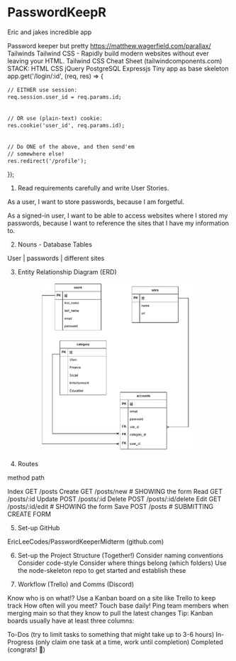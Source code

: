 # PasswordKeepR

Eric and jakes incredible app

Password keeper but pretty
https://matthew.wagerfield.com/parallax/
Tailwinds
Tailwind CSS - Rapidly build modern websites without ever leaving your HTML.
Tailwind CSS Cheat Sheet (tailwindcomponents.com)
STACK:
HTML
CSS
jQuery
PostgreSQL
Expressjs
Tiny app as base skeleton
app.get('/login/:id', (req, res) => {

    // EITHER use session:
    req.session.user_id = req.params.id;


    // OR use (plain-text) cookie:
    res.cookie('user_id', req.params.id);


    // Do ONE of the above, and then send'em
    // somewhere else!
    res.redirect('/profile');

});

1. Read requirements carefully and write User Stories.

As a user, I want to store passwords, because I am forgetful.

As a signed-in user, I want to be able to access websites where I stored my passwords, because I want to reference the sites that I have my information to.

2. Nouns - Database Tables

User | passwords | different sites

3. Entity Relationship Diagram (ERD)

<div align="center">
<img  style="display: block; 
           margin-left: auto;
           margin-right: auto;
           width: 70%"  
      src="../docs/PasswordKeepR.PNG" 
      alt="Tweet with 'Hello, World' written in the textarea">
</img>
</div>

4.  Routes

method path

Index GET /posts
Create GET /posts/new # SHOWING the form
Read GET /posts/:id
Update POST /posts/:id
Delete POST /posts/:id/delete
Edit GET /posts/:id/edit # SHOWING the form
Save POST /posts # SUBMITTING CREATE FORM

5. Set-up GitHub

EricLeeCodes/PasswordKeeperMidterm (github.com)

6. Set-up the Project Structure (Together!)
   Consider naming conventions
   Consider code-style
   Consider where things belong (which folders)
   Use the node-skeleton repo to get started and establish these

7. Workflow (Trello) and Comms (Discord)

Know who is on what!? Use a Kanban board on a site like Trello to
keep track How often will you meet? Touch base daily!
Ping team members when merging main so that they know to pull the latest changes
Tip: Kanban boards usually have at least three columns:

To-Dos (try to limit tasks to something that might take up to 3-6 hours)
In-Progress (only claim one task at a time, work until completion)
Completed (congrats! :raised_hands:)

